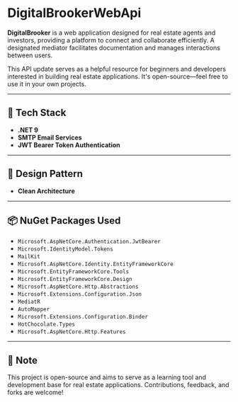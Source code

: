 # DigitalBrookerWebApi

**DigitalBrooker** is a web application designed for real estate agents and investors, providing a platform to connect and collaborate efficiently. A designated mediator facilitates documentation and manages interactions between users.

This API update serves as a helpful resource for beginners and developers interested in building real estate applications. It's open-source—feel free to use it in your own projects.

---

## 🚀 Tech Stack

- **.NET 9**
- **SMTP Email Services**
- **JWT Bearer Token Authentication**

---

## 🧱 Design Pattern

- **Clean Architecture**

---

## 📦 NuGet Packages Used

- `Microsoft.AspNetCore.Authentication.JwtBearer`
- `Microsoft.IdentityModel.Tokens`
- `MailKit`
- `Microsoft.AspNetCore.Identity.EntityFrameworkCore`
- `Microsoft.EntityFrameworkCore.Tools`
- `Microsoft.EntityFrameworkCore.Design`
- `Microsoft.AspNetCore.Http.Abstractions`
- `Microsoft.Extensions.Configuration.Json`
- `MediatR`
- `AutoMapper`
- `Microsoft.Extensions.Configuration.Binder`
- `HotChocolate.Types`
- `Microsoft.AspNetCore.Http.Features`

---

## 📌 Note

This project is open-source and aims to serve as a learning tool and development base for real estate applications. Contributions, feedback, and forks are welcome!
